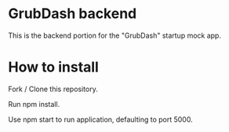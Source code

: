 # GrubDash backend

This is the backend portion for the "GrubDash" startup mock app.

# How to install

Fork / Clone this repository.

Run npm install.

Use npm start to run application, defaulting to port 5000.
